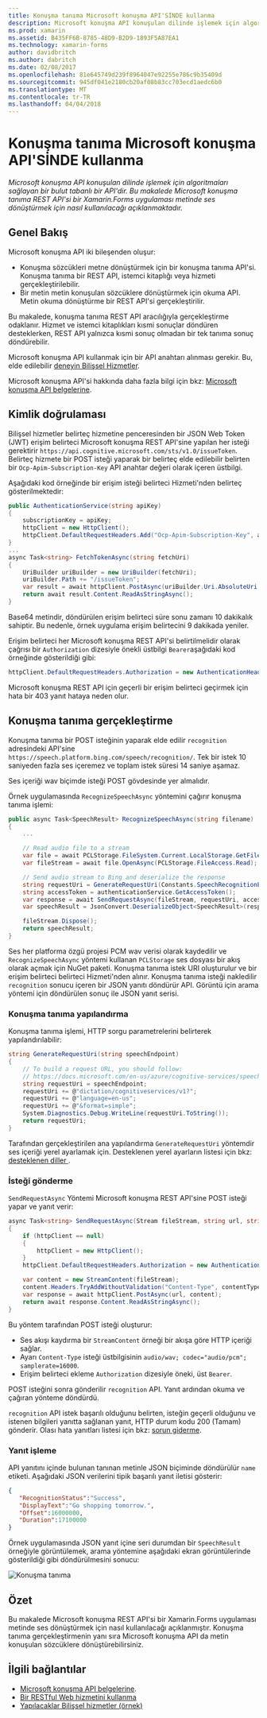```yaml
---
title: Konuşma tanıma Microsoft konuşma API'SİNDE kullanma
description: Microsoft konuşma API konuşulan dilinde işlemek için algoritmaları sağlayan bir bulut tabanlı bir API'dir. Bu makalede Microsoft konuşma tanıma REST API'si bir Xamarin.Forms uygulaması metinde ses dönüştürmek için nasıl kullanılacağı açıklanmaktadır.
ms.prod: xamarin
ms.assetid: B435FF6B-8785-48D9-B2D9-1893F5A87EA1
ms.technology: xamarin-forms
author: davidbritch
ms.author: dabritch
ms.date: 02/08/2017
ms.openlocfilehash: 81e645749d239f8964047e92255e786c9b35409d
ms.sourcegitcommit: 945df041e2180cb20af08b83cc703ecd1aedc6b0
ms.translationtype: MT
ms.contentlocale: tr-TR
ms.lasthandoff: 04/04/2018
---
```

# <a name="speech-recognition-using-the-microsoft-speech-api"></a>Konuşma tanıma Microsoft konuşma API'SİNDE kullanma

_Microsoft konuşma API konuşulan dilinde işlemek için algoritmaları sağlayan bir bulut tabanlı bir API'dir. Bu makalede Microsoft konuşma tanıma REST API'si bir Xamarin.Forms uygulaması metinde ses dönüştürmek için nasıl kullanılacağı açıklanmaktadır._

## <a name="overview"></a>Genel Bakış

Microsoft konuşma API iki bileşenden oluşur:

- Konuşma sözcükleri metne dönüştürmek için bir konuşma tanıma API'si. Konuşma tanıma bir REST API, istemci kitaplığı veya hizmeti gerçekleştirilebilir.
- Bir metin metin konuşulan sözcüklere dönüştürmek için okuma API. Metin okuma dönüştürme bir REST API'si gerçekleştirilir.

Bu makalede, konuşma tanıma REST API aracılığıyla gerçekleştirme odaklanır. Hizmet ve istemci kitaplıkları kısmi sonuçlar döndüren desteklerken, REST API yalnızca kısmi sonuç olmadan bir tek tanıma sonuç döndürebilir.

Microsoft konuşma API kullanmak için bir API anahtarı alınması gerekir. Bu, elde edilebilir [deneyin Bilişsel Hizmetler](https://azure.microsoft.com/try/cognitive-services/).

Microsoft konuşma API'si hakkında daha fazla bilgi için bkz: [Microsoft konuşma API belgelerine](/azure/cognitive-services/speech/home/).

## <a name="authentication"></a>Kimlik doğrulaması

Bilişsel hizmetler belirteç hizmetine penceresinden bir JSON Web Token (JWT) erişim belirteci Microsoft konuşma REST API'sine yapılan her isteği gerektirir `https://api.cognitive.microsoft.com/sts/v1.0/issueToken`. Belirteç hizmete bir POST isteği yaparak bir belirteç elde edilebilir belirten bir `Ocp-Apim-Subscription-Key` API anahtar değeri olarak içeren üstbilgi.

Aşağıdaki kod örneğinde bir erişim isteği belirteci Hizmeti'nden belirteç gösterilmektedir:

```csharp
public AuthenticationService(string apiKey)
{
    subscriptionKey = apiKey;
    httpClient = new HttpClient();
    httpClient.DefaultRequestHeaders.Add("Ocp-Apim-Subscription-Key", apiKey);
}
...
async Task<string> FetchTokenAsync(string fetchUri)
{
    UriBuilder uriBuilder = new UriBuilder(fetchUri);
    uriBuilder.Path += "/issueToken";
    var result = await httpClient.PostAsync(uriBuilder.Uri.AbsoluteUri, null);
    return await result.Content.ReadAsStringAsync();
}
```

Base64 metindir, döndürülen erişim belirteci süre sonu zamanı 10 dakikalık sahiptir. Bu nedenle, örnek uygulama erişim belirtecini 9 dakikada yeniler.

Erişim belirteci her Microsoft konuşma REST API'si belirtilmelidir olarak çağrısı bir `Authorization` dizesiyle önekli üstbilgi `Bearer`aşağıdaki kod örneğinde gösterildiği gibi:

```csharp
httpClient.DefaultRequestHeaders.Authorization = new AuthenticationHeaderValue("Bearer", bearerToken);
```

Microsoft konuşma REST API için geçerli bir erişim belirteci geçirmek için hata bir 403 yanıt hataya neden olur.

## <a name="performing-speech-recognition"></a>Konuşma tanıma gerçekleştirme

Konuşma tanıma bir POST isteğinin yaparak elde edilir `recognition` adresindeki API'sine `https://speech.platform.bing.com/speech/recognition/`. Tek bir istek 10 saniyeden fazla ses içeremez ve toplam istek süresi 14 saniye aşamaz.

Ses içeriği wav biçimde isteği POST gövdesinde yer almalıdır.

Örnek uygulamasında `RecognizeSpeechAsync` yöntemini çağırır konuşma tanıma işlemi:

```csharp
public async Task<SpeechResult> RecognizeSpeechAsync(string filename)
{
    ...

    // Read audio file to a stream
    var file = await PCLStorage.FileSystem.Current.LocalStorage.GetFileAsync(filename);
    var fileStream = await file.OpenAsync(PCLStorage.FileAccess.Read);

    // Send audio stream to Bing and deserialize the response
    string requestUri = GenerateRequestUri(Constants.SpeechRecognitionEndpoint);
    string accessToken = authenticationService.GetAccessToken();
    var response = await SendRequestAsync(fileStream, requestUri, accessToken, Constants.AudioContentType);
    var speechResult = JsonConvert.DeserializeObject<SpeechResult>(response);

    fileStream.Dispose();
    return speechResult;
}
```

Ses her platforma özgü projesi PCM wav verisi olarak kaydedilir ve `RecognizeSpeechAsync` yöntemi kullanan `PCLStorage` ses dosyası bir akış olarak açmak için NuGet paketi. Konuşma tanıma istek URI oluşturulur ve bir erişim belirteci belirteci Hizmeti'nden alınır. Konuşma tanıma isteği nakledilir `recognition` sonucu içeren bir JSON yanıtı döndürür API. Görüntü için arama yöntemi için döndürülen sonuç ile JSON yanıt serisi.

### <a name="configuring-speech-recognition"></a>Konuşma tanıma yapılandırma

Konuşma tanıma işlemi, HTTP sorgu parametrelerini belirterek yapılandırılabilir:

```csharp
string GenerateRequestUri(string speechEndpoint)
{
    // To build a request URL, you should follow:
    // https://docs.microsoft.com/en-us/azure/cognitive-services/speech/getstarted/getstartedrest
    string requestUri = speechEndpoint;
    requestUri += @"dictation/cognitiveservices/v1?";
    requestUri += @"language=en-us";
    requestUri += @"&format=simple";
    System.Diagnostics.Debug.WriteLine(requestUri.ToString());
    return requestUri;
}
```

Tarafından gerçekleştirilen ana yapılandırma `GenerateRequestUri` yöntemdir ses içeriği yerel ayarlamak için. Desteklenen yerel ayarların listesi için bkz: [desteklenen diller ](/azure/cognitive-services/speech/api-reference-rest/supportedlanguages/).

### <a name="sending-the-request"></a>İsteği gönderme

`SendRequestAsync` Yöntemi Microsoft konuşma REST API'sine POST isteği yapar ve yanıt verir:

```csharp
async Task<string> SendRequestAsync(Stream fileStream, string url, string bearerToken, string contentType)
{
    if (httpClient == null)
    {
        httpClient = new HttpClient();
    }
    httpClient.DefaultRequestHeaders.Authorization = new AuthenticationHeaderValue("Bearer", bearerToken);

    var content = new StreamContent(fileStream);
    content.Headers.TryAddWithoutValidation("Content-Type", contentType);
    var response = await httpClient.PostAsync(url, content);
    return await response.Content.ReadAsStringAsync();
}
```

Bu yöntem tarafından POST isteği oluşturur:

- Ses akışı kaydırma bir `StreamContent` örneği bir akışa göre HTTP içeriği sağlar.
- Ayarı `Content-Type` isteği üstbilgisinin `audio/wav; codec="audio/pcm"; samplerate=16000`.
- Erişim belirteci ekleme `Authorization` dizesiyle öneki, üst `Bearer`.

POST isteğini sonra gönderilir `recognition` API. Yanıt ardından okuma ve çağıran yönteme döndürdü.

`recognition` API istek başarılı olduğunu belirten, isteğin geçerli olduğunu ve istenen bilgileri yanıtta sağlanan yanıt, HTTP durum kodu 200 (Tamam) gönderir. Olası hata yanıtları listesi için bkz: [sorun giderme](/azure/cognitive-services/speech/troubleshooting).

### <a name="processing-the-response"></a>Yanıt işleme

API yanıtını içinde bulunan tanınan metinle JSON biçiminde döndürülür `name` etiketi. Aşağıdaki JSON verilerini tipik başarılı yanıt iletisi gösterir:

```json
{  
   "RecognitionStatus":"Success",
   "DisplayText":"Go shopping tomorrow.",
   "Offset":16000000,
   "Duration":17100000
}
```

Örnek uygulamasında JSON yanıt içine seri durumdan bir `SpeechResult` örneğiyle görüntülemek, arama yöntemine aşağıdaki ekran görüntülerinde gösterildiği gibi döndürülmesini sonucu:

![](speech-recognition-images/speech-recognition.png "Konuşma tanıma")

## <a name="summary"></a>Özet

Bu makalede Microsoft konuşma REST API'si bir Xamarin.Forms uygulaması metinde ses dönüştürmek için nasıl kullanılacağı açıklanmıştır. Konuşma tanıma gerçekleştirmenin yanı sıra Microsoft konuşma API da metin konuşulan sözcüklere dönüştürebilirsiniz.

## <a name="related-links"></a>İlgili bağlantılar

- [Microsoft konuşma API belgelerine](/azure/cognitive-services/speech/home/).
- [Bir RESTful Web hizmetini kullanma](~/xamarin-forms/data-cloud/consuming/rest.md)
- [Yapılacaklar Bilişsel hizmetler (örnek)](https://developer.xamarin.com/samples/xamarin-forms/WebServices/TodoCognitiveServices/)

